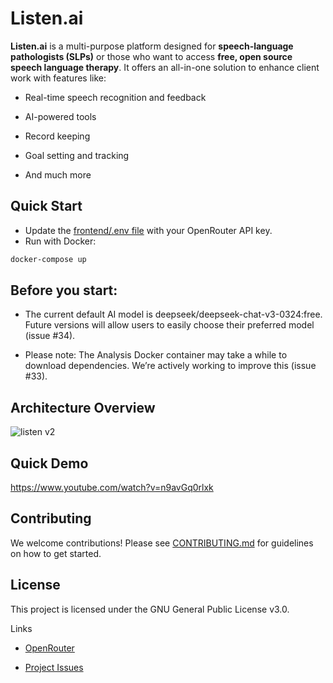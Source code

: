 # Listen.ai
**Listen.ai** is a multi-purpose platform designed for **speech-language pathologists (SLPs)** or those who want to access **free, open source speech language therapy**.
It offers an all-in-one solution to enhance client work with features like:

- Real-time speech recognition and feedback

- AI-powered tools

- Record keeping

- Goal setting and tracking

- And much more

## Quick Start
- Update the <a href="https://github.com/uroshm/listen/blob/main/frontend/.env">frontend/.env file</a> with your OpenRouter API key.
- Run with Docker:

```sh
docker-compose up
```

## Before you start:



- The current default AI model is deepseek/deepseek-chat-v3-0324:free.
Future versions will allow users to easily choose their preferred model (issue #34).

- Please note: The Analysis Docker container may take a while to download dependencies.
We’re actively working to improve this (issue #33).


## Architecture Overview
![listen v2](https://github.com/user-attachments/assets/51950b2e-3a81-46b1-9c0a-30e790cc9a8e)

## Quick Demo
https://www.youtube.com/watch?v=n9avGq0rlxk

## Contributing
We welcome contributions!
Please see <a href="https://github.com/uroshm/listen/blob/main/CONTRIBUTING.md">CONTRIBUTING.md</a> for guidelines on how to get started.

## License
This project is licensed under the GNU General Public License v3.0.

Links
- <a href="https://openrouter.ai/">OpenRouter</a>

- <a href="https://github.com/uroshm/listen/issues">Project Issues</a>
